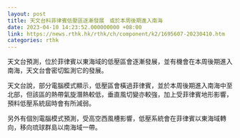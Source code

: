 ```yaml
---
layout: post
title: 天文台料菲律賓低壓區逐漸發展　或於本周後期進入南海
date: 2023-04-10 14:23:52.000000000 +08:00
link: https://news.rthk.hk/rthk/ch/component/k2/1695607-20230410.htm
categories: rthk
---
```


天文台預測，位於菲律賓以東海域的低壓區會逐漸發展，並有機會在本周後期進入南海，天文台會密切監測它的發展。

天文台說，部分電腦模式顯示，低壓區會橫過菲律賓，並於本周後期進入南海中至北部，但該區的熱帶氣旋潛熱較低，垂直風切變亦較強，加上受菲律賓地形影響，預料低壓系統屆時會有所減弱。

另外有個別電腦模式預測，受高空西風槽影響，低壓系統會在菲律賓以東海域轉向，移向琉球群島以南海域一帶。
